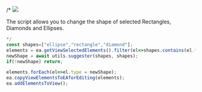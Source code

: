 /*
![](https://raw.githubusercontent.com/zsviczian/obsidian-excalidraw-plugin/master/images/scripts-change-shape.jpg)

The script allows you to change the shape of selected Rectangles, Diamonds and Ellipses. 

```javascript
*/
const shapes=["ellipse","rectangle","diamond"];
elements = ea.getViewSelectedElements().filter(el=>shapes.contains(el.type));
newShape = await utils.suggester(shapes, shapes);
if(!newShape) return;

elements.forEach(el=>el.type = newShape);
ea.copyViewElementsToEAforEditing(elements);
ea.addElementsToView();